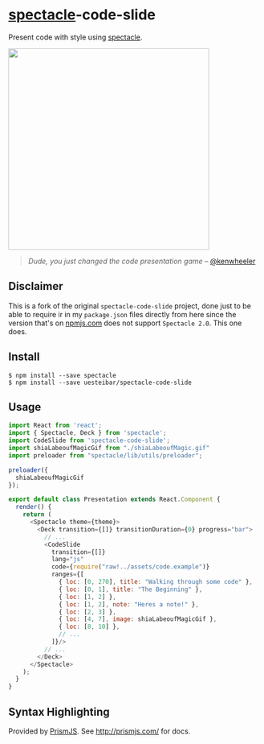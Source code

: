 # [spectacle](http://stack.formidable.com/spectacle)-code-slide

Present code with style using [spectacle](https://github.com/FormidableLabs/spectacle).

<img src="demo.gif" width="400"/>

> _Dude, you just changed the code presentation game_ – [@kenwheeler](https://github.com/kenwheeler)

## Disclaimer

This is a fork of the original `spectacle-code-slide` project, done just to be able to require ir in my `package.json` files directly from here since the version that's on [npmjs.com](https://npmjs.com) does not support `Spectacle 2.0`. This one does.

## Install

```
$ npm install --save spectacle
$ npm install --save uesteibar/spectacle-code-slide
```

## Usage

```js
import React from 'react';
import { Spectacle, Deck } from 'spectacle';
import CodeSlide from 'spectacle-code-slide';
import shiaLabeoufMagicGif from "./shiaLabeoufMagic.gif"
import preloader from "spectacle/lib/utils/preloader";

preloader({
  shiaLabeoufMagicGif
});

export default class Presentation extends React.Component {
  render() {
    return (
      <Spectacle theme={theme}>
        <Deck transition={[]} transitionDuration={0} progress="bar">
          // ...
          <CodeSlide
            transition={[]}
            lang="js"
            code={require("raw!../assets/code.example")}
            ranges={[
              { loc: [0, 270], title: "Walking through some code" },
              { loc: [0, 1], title: "The Beginning" },
              { loc: [1, 2] },
              { loc: [1, 2], note: "Heres a note!" },
              { loc: [2, 3] },
              { loc: [4, 7], image: shiaLabeoufMagicGif },
              { loc: [8, 10] },
              // ...
            ]}/>
          // ...
        </Deck>
      </Spectacle>
    );
  }
}
```

## Syntax Highlighting

Provided by [PrismJS](https://github.com/PrismJS/prism). See http://prismjs.com/ for docs.
